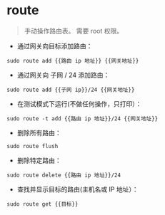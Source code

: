 # route

> 手动操作路由表。
> 需要 root 权限。

- 通过网关向目标添加路由：

`sudo route add {{路由 ip 地址}} {{网关地址}}`

- 通过网关向 子网 / 24 添加路由：

`sudo route add {{子网 ip}}/24 {{网关地址}}`

- 在测试模式下运行(不做任何操作，只打印）：

`sudo route -t add {{路由 ip 地址}}/24 {{网关地址}}`

- 删除所有路由：

`sudo route flush`

- 删除特定路由：

`sudo route delete {{路由 ip 地址}}/24`

- 查找并显示目标的路由(主机名或 IP 地址）：

`sudo route get {{目标}}`
